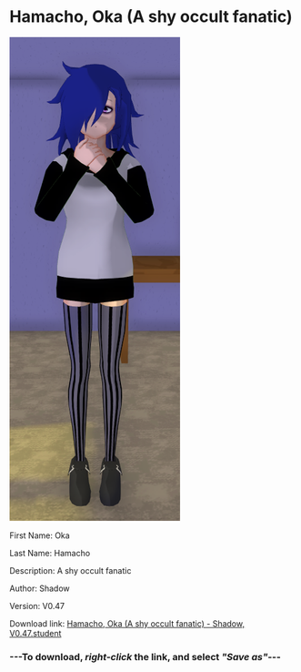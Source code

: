 # Hamacho, Oka (A shy occult fanatic)

<img src="https://raw.githubusercontent.com/Arbiter1223/Daigaku-Gurashi-Custom-Students/master/Students/Files/Hamacho%2C%20Oka%20(A%20shy%20occult%20fanatic).png" title="Hamacho, Oka (A shy occult fanatic) - Shadow, V0.47">

First Name: Oka

Last Name: Hamacho

Description: A shy occult fanatic

Author: Shadow

Version: V0.47

Download link: <a href="https://raw.githubusercontent.com/Arbiter1223/Daigaku-Gurashi-Custom-Students/master/Students/Files/Hamacho%2C%20Oka%20(A%20shy%20occult%20fanatic)%20-%20Shadow%2C%20V0.47.student">Hamacho, Oka (A shy occult fanatic) - Shadow, V0.47.student</a>

### ---**To download, _right-click_ the link, and select _"Save as"_**---
